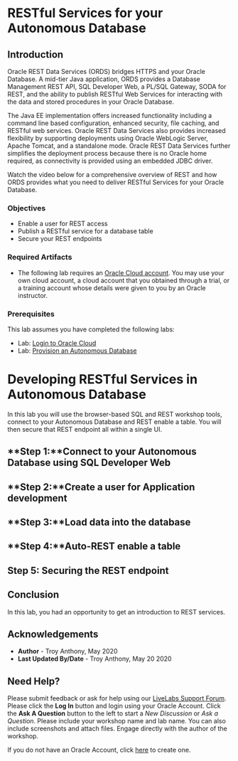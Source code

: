 # RESTful Services for your Autonomous Database

## Introduction
Oracle REST Data Services (ORDS) bridges HTTPS and your Oracle Database. A mid-tier Java application, ORDS provides a Database Management REST API, SQL Developer Web, a PL/SQL Gateway, SODA for REST, and the ability to publish RESTful Web Services for interacting with the data and stored procedures in your Oracle Database. 

The Java EE implementation offers increased functionality including a command line based configuration, enhanced security, file caching, and RESTful web services. Oracle REST Data Services also provides increased flexibility by supporting deployments using Oracle WebLogic Server, Apache Tomcat, and a standalone mode. Oracle REST Data Services further simplifies the deployment process because there is no Oracle home required, as connectivity is provided using an embedded JDBC driver.


Watch the video below for a comprehensive overview of REST and how ORDS provides what you need to deliver RESTful Services for your Oracle Database.

[](https://youtu.be/rvxTbTuUm5k)

### Objectives

-   Enable a user for REST access
-   Publish a RESTful service for a database table
-   Secure your REST endpoints

### Required Artifacts

-   The following lab requires an <a href="https://www.oracle.com/cloud/free/" target="\_blank">Oracle Cloud account</a>. You may use your own cloud account, a cloud account that you obtained through a trial, or a training account whose details were given to you by an Oracle instructor.

### Prerequisites
This lab assumes you have completed the following labs:
* Lab: [Login to Oracle Cloud]()
* Lab: [Provision an Autonomous Database]()


# Developing RESTful Services in Autonomous Database

In this lab you will use the browser-based SQL and REST workshop tools, connect to your Autonomous Database and REST enable a table. You will then secure that REST endpoint all within a single UI.

## **Step 1:**Connect to your Autonomous Database using SQL Developer Web

## **Step 2:**Create a user for Application development

## **Step 3:**Load data into the database

## **Step 4:**Auto-REST enable a table

## **Step 5**: Securing the REST endpoint

## Conclusion
 In this lab, you had an opportunity to get an introduction to REST services.

## Acknowledgements

 - **Author** - Troy Anthony, May 2020
 - **Last Updated By/Date** - Troy Anthony, May 20 2020

 ## Need Help?
Please submit feedback or ask for help using our [LiveLabs Support Forum](https://community.oracle.com/tech/developers/categories/livelabsdiscussions). Please click the **Log In** button and login using your Oracle Account. Click the **Ask A Question** button to the left to start a *New Discussion* or *Ask a Question*.  Please include your workshop name and lab name.  You can also include screenshots and attach files.  Engage directly with the author of the workshop.

If you do not have an Oracle Account, click [here](https://profile.oracle.com/myprofile/account/create-account.jspx) to create one.
